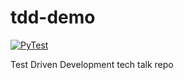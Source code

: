 # tdd-demo

[![PyTest](https://github.com/djlambert/tdd-demo/actions/workflows/pytest.yaml/badge.svg)](https://github.com/djlambert/tdd-demo/actions/workflows/pytest.yaml)

Test Driven Development tech talk repo
